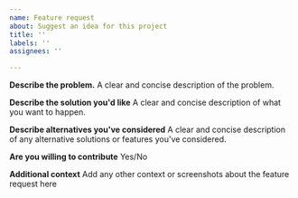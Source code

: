 ```yaml
---
name: Feature request
about: Suggest an idea for this project
title: ''
labels: ''
assignees: ''

---
```


**Describe the problem.**
A clear and concise description of the problem.

**Describe the solution you'd like**
A clear and concise description of what you want to happen.

**Describe alternatives you've considered**
A clear and concise description of any alternative solutions or features you've considered.

**Are you willing to contribute**
Yes/No

**Additional context**
Add any other context or screenshots about the feature request here
